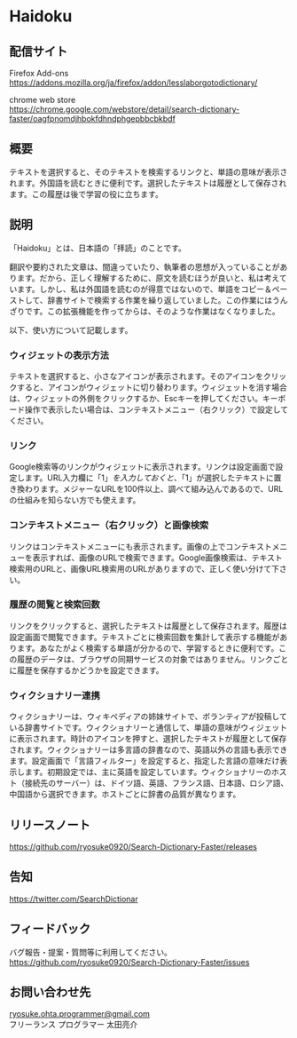# Haidoku
## 配信サイト
Firefox Add-ons  
https://addons.mozilla.org/ja/firefox/addon/lesslaborgotodictionary/

chrome web store  
https://chrome.google.com/webstore/detail/search-dictionary-faster/oagfpnomdjhbokfdhndphgepbbcbkbdf

## 概要
テキストを選択すると、そのテキストを検索するリンクと、単語の意味が表示されます。外国語を読むときに便利です。選択したテキストは履歴として保存されます。この履歴は後で学習の役に立ちます。

## 説明
「Haidoku」とは、日本語の「拝読」のことです。

翻訳や要約された文章は、間違っていたり、執筆者の思想が入っていることがあります。だから、正しく理解するために、原文を読むほうが良いと、私は考えています。しかし、私は外国語を読むのが得意ではないので、単語をコピー＆ペーストして、辞書サイトで検索する作業を繰り返していました。この作業にはうんざりです。この拡張機能を作ってからは、そのような作業はなくなりました。

以下、使い方について記載します。

### ウィジェットの表示方法
テキストを選択すると、小さなアイコンが表示されます。そのアイコンをクリックすると、アイコンがウィジェットに切り替わります。ウィジェットを消す場合は、ウィジェットの外側をクリックするか、Escキーを押してください。キーボード操作で表示したい場合は、コンテキストメニュー（右クリック）で設定してください。

### リンク
Google検索等のリンクがウィジェットに表示されます。リンクは設定画面で設定します。URL入力欄に「$1」を入力しておくと、「$1」が選択したテキストに置き換わります。メジャーなURLを100件以上、調べて組み込んであるので、URLの仕組みを知らない方でも使えます。

### コンテキストメニュー（右クリック）と画像検索
リンクはコンテキストメニューにも表示されます。画像の上でコンテキストメニューを表示すれば、画像のURLで検索できます。Google画像検索は、テキスト検索用のURLと、画像URL検索用のURLがありますので、正しく使い分けて下さい。

### 履歴の閲覧と検索回数
リンクをクリックすると、選択したテキストは履歴として保存されます。履歴は設定画面で閲覧できます。テキストごとに検索回数を集計して表示する機能があります。あなたがよく検索する単語が分かるので、学習するときに便利です。この履歴のデータは、ブラウザの同期サービスの対象ではありません。リンクごとに履歴を保存するかどうかを設定できます。

### ウィクショナリー連携
ウィクショナリーは、ウィキペディアの姉妹サイトで、ボランティアが投稿している辞書サイトです。ウィクショナリーと通信して、単語の意味がウィジェットに表示されます。時計のアイコンを押すと、選択したテキストが履歴として保存されます。ウィクショナリーは多言語の辞書なので、英語以外の言語も表示できます。設定画面で「言語フィルター」を設定すると、指定した言語の意味だけ表示します。初期設定では、主に英語を設定しています。ウィクショナリーのホスト（接続先のサーバー）は、ドイツ語、英語、フランス語、日本語、ロシア語、中国語から選択できます。ホストごとに辞書の品質が異なります。

## リリースノート
https://github.com/ryosuke0920/Search-Dictionary-Faster/releases

## 告知
https://twitter.com/SearchDictionar

## フィードバック
バグ報告・提案・質問等に利用してください。  
https://github.com/ryosuke0920/Search-Dictionary-Faster/issues

## お問い合わせ先
ryosuke.ohta.programmer@gmail.com  
フリーランス プログラマー 太田亮介
